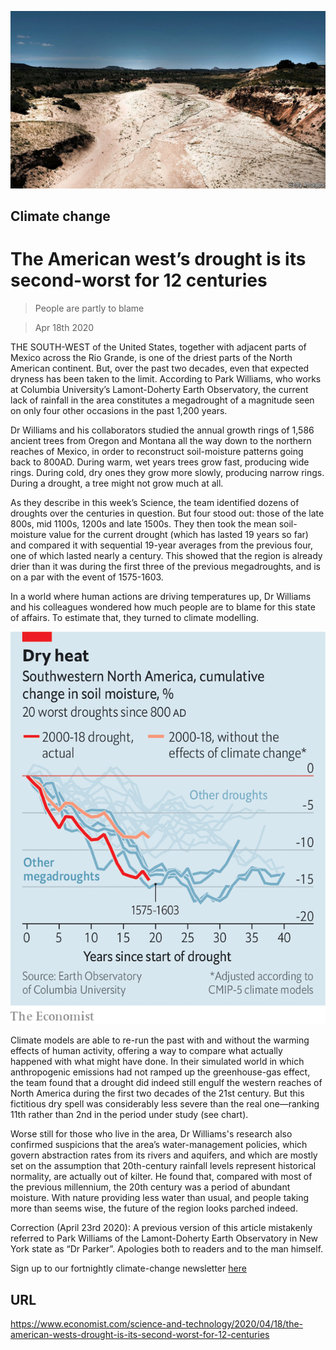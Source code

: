 ![](./images/20200418_STP503.jpg)

## Climate change

# The American west’s drought is its second-worst for 12 centuries

> People are partly to blame

> Apr 18th 2020

THE SOUTH-WEST of the United States, together with adjacent parts of Mexico across the Rio Grande, is one of the driest parts of the North American continent. But, over the past two decades, even that expected dryness has been taken to the limit. According to Park Williams, who works at Columbia University’s Lamont-Doherty Earth Observatory, the current lack of rainfall in the area constitutes a megadrought of a magnitude seen on only four other occasions in the past 1,200 years.

Dr Williams and his collaborators studied the annual growth rings of 1,586 ancient trees from Oregon and Montana all the way down to the northern reaches of Mexico, in order to reconstruct soil-moisture patterns going back to 800AD. During warm, wet years trees grow fast, producing wide rings. During cold, dry ones they grow more slowly, producing narrow rings. During a drought, a tree might not grow much at all.



As they describe in this week’s Science, the team identified dozens of droughts over the centuries in question. But four stood out: those of the late 800s, mid 1100s, 1200s and late 1500s. They then took the mean soil-moisture value for the current drought (which has lasted 19 years so far) and compared it with sequential 19-year averages from the previous four, one of which lasted nearly a century. This showed that the region is already drier than it was during the first three of the previous megadroughts, and is on a par with the event of 1575-1603.

In a world where human actions are driving temperatures up, Dr Williams and his colleagues wondered how much people are to blame for this state of affairs. To estimate that, they turned to climate modelling.

![](./images/20200418_STC244.png)

Climate models are able to re-run the past with and without the warming effects of human activity, offering a way to compare what actually happened with what might have done. In their simulated world in which anthropogenic emissions had not ramped up the greenhouse-gas effect, the team found that a drought did indeed still engulf the western reaches of North America during the first two decades of the 21st century. But this fictitious dry spell was considerably less severe than the real one—ranking 11th rather than 2nd in the period under study (see chart).

Worse still for those who live in the area, Dr Williams's research also confirmed suspicions that the area’s water-management policies, which govern abstraction rates from its rivers and aquifers, and which are mostly set on the assumption that 20th-century rainfall levels represent historical normality, are actually out of kilter. He found that, compared with most of the previous millennium, the 20th century was a period of abundant moisture. With nature providing less water than usual, and people taking more than seems wise, the future of the region looks parched indeed.

Correction (April 23rd 2020): A previous version of this article mistakenly referred to Park Williams of the Lamont-Doherty Earth Observatory in New York state as “Dr Parker”. Apologies both to readers and to the man himself.

Sign up to our fortnightly climate-change newsletter [here](https://www.economist.com//theclimateissue/)

## URL

https://www.economist.com/science-and-technology/2020/04/18/the-american-wests-drought-is-its-second-worst-for-12-centuries
